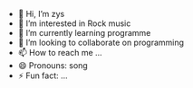 - 👋 Hi, I’m zys
- 👀 I’m interested in Rock music
- 🌱 I’m currently learning programme
- 💞️ I’m looking to collaborate on programming
- 📫 How to reach me ...
- 😄 Pronouns: song
- ⚡ Fun fact: ...

<!---
1147874/1147874 is a ✨ special ✨ repository because its `README.md` (this file) appears on your GitHub profile.
You can click the Preview link to take a look at your changes.
--->
